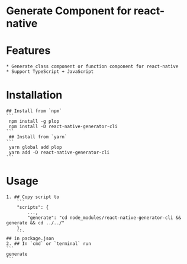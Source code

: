 # Generate Component for react-native

# Features
    * Generate class component or function component for react-native
    * Support TypeScript + JavaScript
# Installation
    ## Install from `npm` 
    ```
     npm install -g plop
     npm install -D react-native-generator-cli
    ```
     ## Install from `yarn` 
    ```
     yarn global add plop
     yarn add -D react-native-generator-cli
    ```
# Usage
    1. ## Copy script to 
        ```
        "scripts": {
            ...,
            "generate": "cd node_modules/react-native-generator-cli && generate && cd ../../"
        },
        ```
    ## in package.json
    2. ## In `cmd` or `terminal` run 
    ```
    generate
    ```

